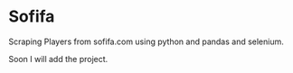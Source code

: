# Sofifa
Scraping Players from sofifa.com using python and pandas and selenium.

Soon I will add the project.

